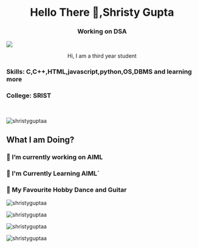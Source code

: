 <h1 align="center">Hello There 🤙,Shristy Gupta </h1>

<h3 align="center"> Working on DSA </h3>


![](https://raw.githubusercontent.com/halfrost/halfrost/master/icons/header_.png)


<p align="center"> Hi, I am a third year student </p>

<h3> Skills: C,C++,HTML,javascript,python,OS,DBMS and learning more</h3>

<h3> College: SRIST </h3> <br />

<p align="left"> <img src="https://komarev.com/ghpvc/?username=shristyguptaa&label=Profile%20views&color=0e75b6&style=flat" alt="shristyguptaa"> </p>

<h2 align="left"> What I am Doing? </h2>

<h3>🚧 I’m currently working on AIML</h3>

<h3>📑 I'm Currently Learning AIML`</h3>

<h3>🏅 My Favourite Hobby Dance and Guitar </h3>


<p align="left"> <img src="https://github-profile-trophy.vercel.app/?username=shristyguptaa" alt="shristyguptaa"> </p>

<p align="left"> <img src="https://github-readme-streak-stats.herokuapp.com/?user=shristyguptaa&" alt="shristyguptaa" > </p>

<p align="left"> <img src="https://github-readme-stats.vercel.app/api/top-langs?username=shristyguptaa&show_icons=true&locale=en&layout=compact" alt="shristyguptaa" > </p>

<p align="left"> <img src="https://github-readme-stats.vercel.app/api?username=shristyguptaa&show_icons=true&locale=en" alt="shristyguptaa" ></p><!-- - 👋 Hi, I’m @shristyguptaa
- 👀 I’m interested in Coding
- 🌱 I’m currently learning SQL
- 💞️ I’m looking to collaborate on new projects 
<!---
shristyguptaa/shristyguptaa is a ✨ special ✨ repository because its `README.md` (this file) appears on your GitHub profile.
You can click the Preview link to take a look at your changes.
---
 -->
